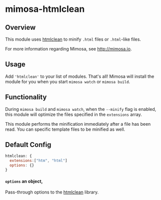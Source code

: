 mimosa-htmlclean
===========

## Overview

This module uses [htmlclean](https://github.com/anseki/htmlclean) to minify `.html` files or `.html`-like files.

For more information regarding Mimosa, see http://mimosa.io.

## Usage

Add `'htmlclean'` to your list of modules.  That's all!  Mimosa will install the module for you when you start `mimosa watch` or `mimosa build`.

## Functionality

During `mimosa build` and `mimosa watch`, when the `--minify` flag is enabled, this module will optimize the files specified in the `extensions` array.

This module performs the minification immediately after a file has been read.  You can specific template files to be minified as well.

## Default Config

```javascript
htmlclean: {
  extensions:["htm", "html"]
  options: {}
}
```

#### `options` an object,
Pass-through options to the [htmlclean](https://github.com/anseki/htmlclean#options) library.
